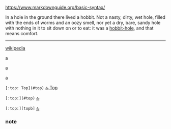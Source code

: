 
https://www.markdownguide.org/basic-syntax/


In a hole in the ground there lived a hobbit. Not a nasty, dirty, wet hole, filled with the ends
of worms and an oozy smell, nor yet a dry, bare, sandy hole with nothing in it to sit down on or to
eat: it was a [hobbit-hole][1], and that means comfort.

[1]: <https://en.wikipedia.org/wiki/Hobbit#Lifestyle> "Hobbit lifestyles"

---

[wikipedia][2]

[2]: https://en.wikipedia.org

[top]: topOfThePage
[topb]: #note
a

a

a

`[:top: Top](#top)` [:top: Top](#top)

`[:top:](#top)` [:top:](#top)

`[:top:][topb]` [:top:][topb]

### note
